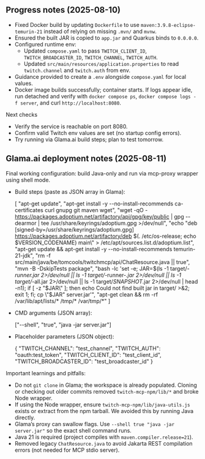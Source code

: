 ## Progress notes (2025-08-10)

- Fixed Docker build by updating `Dockerfile` to use `maven:3.9.8-eclipse-temurin-21` instead of relying on missing `.mvn/` and `mvnw`.
- Ensured the built JAR is copied to `app.jar` and Quarkus binds to `0.0.0.0`.
- Configured runtime env:
  - Updated `compose.yaml` to pass `TWITCH_CLIENT_ID`, `TWITCH_BROADCASTER_ID`, `TWITCH_CHANNEL`, `TWITCH_AUTH`.
  - Updated `src/main/resources/application.properties` to read `twitch.channel` and `twitch.auth` from env.
- Guidance provided to create a `.env` alongside `compose.yaml` for local values.
- Docker image builds successfully; container starts. If logs appear idle, run detached and verify with `docker compose ps`, `docker compose logs -f server`, and curl `http://localhost:8080`.

Next checks
- Verify the service is reachable on port 8080.
- Confirm valid Twitch env values are set (no startup config errors).
- Try running via Glama.ai build steps; plan to test tomorrow.

## Glama.ai deployment notes (2025-08-11)

Final working configuration: build Java-only and run via mcp-proxy wrapper using shell mode.

- Build steps (paste as JSON array in Glama):

  [
    "apt-get update",
    "apt-get install -y --no-install-recommends ca-certificates curl gnupg git maven wget",
    "wget -qO - https://packages.adoptium.net/artifactory/api/gpg/key/public | gpg --dearmor | tee /usr/share/keyrings/adoptium.gpg >/dev/null",
    "echo \"deb [signed-by=/usr/share/keyrings/adoptium.gpg] https://packages.adoptium.net/artifactory/deb $(. /etc/os-release; echo $VERSION_CODENAME) main\" > /etc/apt/sources.list.d/adoptium.list",
    "apt-get update && apt-get install -y --no-install-recommends temurin-21-jdk",
    "rm -f src/main/java/be/tomcools/twitchmcp/api/ChatResource.java || true",
    "mvn -B -DskipTests package",
    "bash -lc 'set -e; JAR=$(ls -1 target/*-runner.jar 2>/dev/null || ls -1 target/*-runner-*.jar 2>/dev/null || ls -1 target/*-all.jar 2>/dev/null || ls -1 target/*SNAPSHOT*.jar 2>/dev/null | head -n1); if [ -z \"$JAR\" ]; then echo Could not find built jar in target/ >&2; exit 1; fi; cp \"$JAR\" server.jar'",
    "apt-get clean && rm -rf /var/lib/apt/lists/* /tmp/* /var/tmp/*"
  ]

- CMD arguments (JSON array):

  ["--shell", "true", "java -jar server.jar"]

- Placeholder parameters (JSON object):

  {
    "TWITCH_CHANNEL": "test_channel",
    "TWITCH_AUTH": "oauth:test_token",
    "TWITCH_CLIENT_ID": "test_client_id",
    "TWITCH_BROADCASTER_ID": "test_broadcaster_id"
  }

Important learnings and pitfalls:
- Do not `git clone` in Glama; the workspace is already populated. Cloning or checking out older commits removed `twitch-mcp-npm/lib/*` and broke Node wrapper.
- If using the Node wrapper, ensure `twitch-mcp-npm/lib/java-utils.js` exists or extract from the npm tarball. We avoided this by running Java directly.
- Glama’s proxy can swallow flags. Use `--shell true "java -jar server.jar"` so the exact shell command runs.
- Java 21 is required (project compiles with `maven.compiler.release=21`).
- Removed legacy `ChatResource.java` to avoid Jakarta REST compilation errors (not needed for MCP stdio server).

